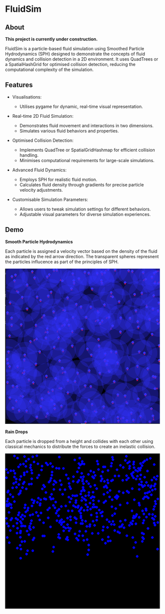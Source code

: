 # FluidSim

## About 

**This project is currently under construction.**

FluidSim is a particle-based fluid simulation using Smoothed Particle Hydrodynamics (SPH) designed to demonstrate the concepts of fluid dynamics and collision detection in a 2D environment. It uses QuadTrees or a SpatialHashGrid for optimised collision detection, reducing the computational complexity of the simulation.

## Features

- Visualisations:
	- Utilises pygame for dynamic, real-time visual representation.

- Real-time 2D Fluid Simulation:

	- Demonstrates fluid movement and interactions in two dimensions.
	- Simulates various fluid behaviors and properties.

- Optimised Collision Detection:

	- Implements QuadTree or SpatialGridHashmap for efficient collision handling.
	- Minimises computational requirements for large-scale simulations.

- Advanced Fluid Dynamics:

	- Employs SPH for realistic fluid motion.
	- Calculates fluid density through gradients for precise particle velocity adjustments.

- Customisable Simulation Parameters:

	- Allows users to tweak simulation settings for different behaviors.
	- Adjustable visual parameters for diverse simulation experiences.


## Demo


**Smooth Particle Hydrodynamics**

Each particle is assigned a velocity vector based on the density of the fluid as indicated by the red arrow direction. The transparent spheres represnent the particles influcence as part of the principles of SPH.

![smooth_particle_hydrodynamics.gif](figures/sph.gif)

**Rain Drops**

Each particle is dropped from a height and collides with each other using classical mechanics to distribute the forces to create an inelastic collision.

![figure_1](figures/rain.gif)
